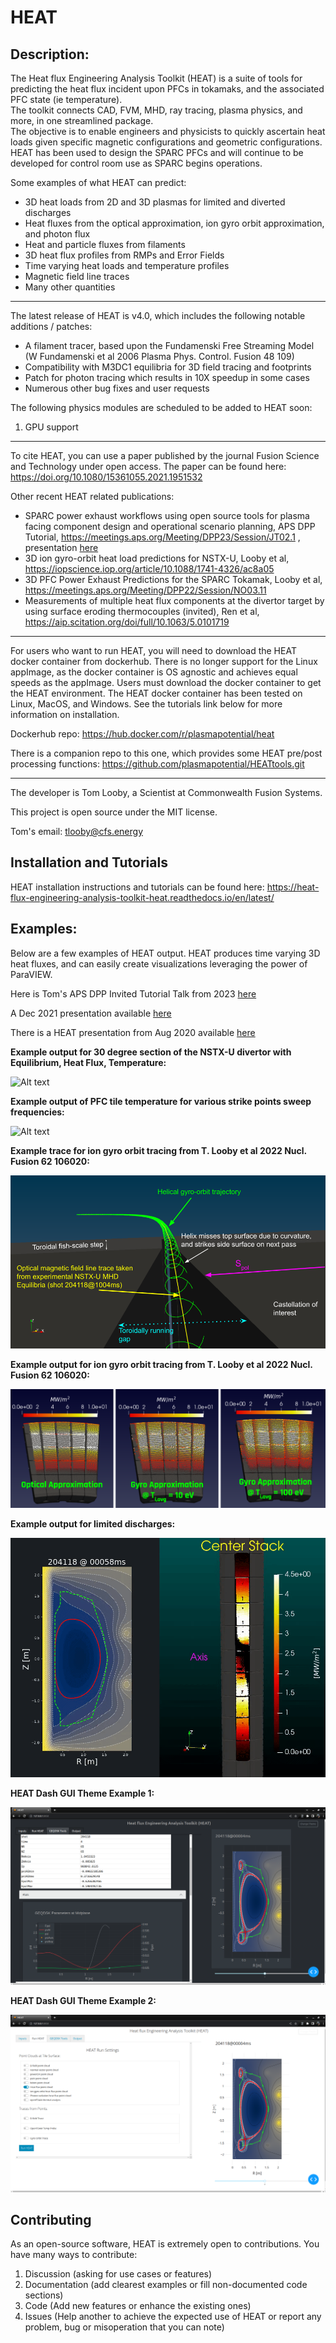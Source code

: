 # HEAT
## Description:
The Heat flux Engineering Analysis Toolkit (HEAT) is a suite of tools for predicting the heat flux
incident upon PFCs in tokamaks, and the associated PFC state (ie temperature).  
The toolkit connects CAD, FVM, MHD, ray tracing, plasma physics, and more, in one streamlined package.  
The objective is to enable engineers and physicists to quickly ascertain heat loads given specific magnetic
configurations and geometric configurations.  HEAT has been used to design the SPARC PFCs and will continue to be developed for control room use as SPARC begins operations.

Some examples of what HEAT can predict:
 - 3D heat loads from 2D and 3D plasmas for limited and diverted discharges
 - Heat fluxes from the optical approximation, ion gyro orbit approximation, and photon flux
 - Heat and particle fluxes from filaments
 - 3D heat flux profiles from RMPs and Error Fields
 - Time varying heat loads and temperature profiles
 - Magnetic field line traces
 - Many other quantities
---
The latest release of HEAT is v4.0, which includes the following notable additions / patches:
 - A filament tracer, based upon the Fundamenski Free Streaming Model (W Fundamenski et al 2006 Plasma Phys. Control. Fusion 48 109)
 - Compatibility with M3DC1 equilibria for 3D field tracing and footprints
 - Patch for photon tracing which results in 10X speedup in some cases
 - Numerous other bug fixes and user requests

The following physics modules are scheduled to be added to HEAT soon:
1) GPU support
---
To cite HEAT, you can use a paper published by the journal Fusion Science and Technology under open access.  The paper can be found here: https://doi.org/10.1080/15361055.2021.1951532

Other recent HEAT related publications:
 - SPARC power exhaust workflows using open source tools for plasma facing component design and operational scenario planning, APS DPP Tutorial, https://meetings.aps.org/Meeting/DPP23/Session/JT02.1 , presentation [here](https://docs.google.com/presentation/d/1QsxlfUS6zo_vAwRgFoKKztvUsIzq238u2JmYD6xtum4/edit?usp=sharing)
 - 3D ion gyro-orbit heat load predictions for NSTX-U, Looby et al, https://iopscience.iop.org/article/10.1088/1741-4326/ac8a05
 - 3D PFC Power Exhaust Predictions for the SPARC Tokamak, Looby et al, https://meetings.aps.org/Meeting/DPP22/Session/NO03.11
 - Measurements of multiple heat flux components at the divertor target by using surface eroding thermocouples (invited), Ren et al, https://aip.scitation.org/doi/full/10.1063/5.0101719

 ---
For users who want to run HEAT, you will need to download the HEAT docker container from dockerhub.  There is no longer support for the Linux appImage, as the docker container is OS agnostic and achieves equal speeds as the appImage.  Users must download the docker container to get the HEAT environment.  The HEAT docker container has been tested on Linux, MacOS, and Windows.  See the tutorials link below for more information on installation.

Dockerhub repo:  https://hub.docker.com/r/plasmapotential/heat

There is a companion repo to this one, which provides some HEAT pre/post processing functions:
https://github.com/plasmapotential/HEATtools.git

---
The developer is Tom Looby, a Scientist at Commonwealth Fusion Systems.

This project is open source under the MIT license.

Tom's email:  tlooby@cfs.energy

## Installation and Tutorials
HEAT installation instructions and tutorials can be found here:
https://heat-flux-engineering-analysis-toolkit-heat.readthedocs.io/en/latest/

## Examples:
Below are a few examples of HEAT output.  HEAT produces time varying 3D heat fluxes, and can easily create visualizations leveraging the power of ParaVIEW.  

Here is Tom's APS DPP Invited Tutorial Talk from 2023 [here](https://docs.google.com/presentation/d/1QsxlfUS6zo_vAwRgFoKKztvUsIzq238u2JmYD6xtum4/edit?usp=sharing)

A Dec 2021 presentation available [here](https://docs.google.com/presentation/d/1BF2DvYyuPM_ATutrNDVy_r3_vKbj0a8H2UtDaoGvVg8/edit?usp=sharing)

There is a HEAT presentation from Aug 2020 available [here](https://docs.google.com/presentation/d/1aqJRaxt97P6R4Kqz7xyaoegtxssHQQPuwvJgVM4cCII/edit?usp=sharing)

**Example output for 30 degree section of the NSTX-U divertor with Equilibrium, Heat Flux, Temperature:**

![Alt text](./assets/HF_T_EQ.gif "Example output of EQ, HF, T, video")

**Example output of PFC tile temperature for various strike points sweep frequencies:**

![Alt text](./assets/sideBySide.gif "Example output of EQ, HF, T, video")

**Example trace for ion gyro orbit tracing from T. Looby et al 2022 Nucl. Fusion 62 106020:**

![Alt text](./assets/helixVisual2.png "Example ion gyro orbit trajectory from T. Looby et al 2022 Nucl. Fusion 62 106020")

**Example output for ion gyro orbit tracing from T. Looby et al 2022 Nucl. Fusion 62 106020:**

![Alt text](./assets/gyroHF.png "Example ion gyro orbit heat fluxes from T. Looby et al 2022 Nucl. Fusion 62 106020")

**Example output for limited discharges:**

![Alt text](./assets/limiter.gif "Example output of EQ, HF, T, video")

**HEAT Dash GUI Theme Example 1:**

![Alt text](./assets/gui1.png "HEAT Dash GUI Theme Example 1")

**HEAT Dash GUI Theme Example 2:**

![Alt text](./assets/gui2.png "HEAT Dash GUI Theme Example 2")


## Contributing

As an open-source software, HEAT is extremely open to contributions. You have many ways to contribute:
1. Discussion (asking for use cases or features)
2. Documentation (add clearest examples or fill non-documented code sections)
3. Code (Add new features or enhance the existing ones)
4. Issues (Help another to achieve the expected use of HEAT or report any problem, bug or misoperation that you can note)
